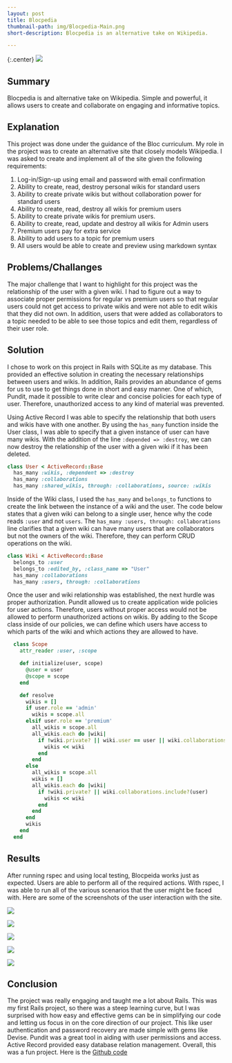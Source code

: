 ```yaml
---
layout: post
title: Blocpedia
thumbnail-path: img/Blocpedia-Main.png
short-description: Blocpedia is an alternative take on Wikipedia.

---
```


{:.center}
![]({{site.baseurl}}/img/Blocpedia-Main.png)

## Summary

Blocpedia is and alternative take on Wikipedia. Simple and powerful, it allows users to create and collaborate on engaging and informative topics. 

## Explanation 

This project was done under the guidance of the Bloc curriculum. My role in the project was to create an alternative site that closely models Wikipedia. I was asked to create and implement all of the site given the following requirements: 
1. Log-in/Sign-up using email and password with email confirmation 
2. Ability to create, read, destroy personal wikis for standard users
3. Ability to create private wikis but without collaboration power for standard users
4. Ability to create, read, destroy all wikis for premium users
5. Ability to create private wikis for premium users. 
6. Ability to create, read, update and destroy all wikis for Admin users
7. Premium users pay for extra service
8. Ability to add users to a topic for premium users 
9. All users would be able to create and preview using markdown syntax 


## Problems/Challanges

The major challenge that I want to highlight for this project was the relationship of the user with a given wiki. I had to figure out a way to associate proper permissions for regular vs premium users so that regular users could not get access to private wikis and were not able to edit wikis that they did not own. In addition, users that were added as collaborators to a topic needed to be able to see those topics and edit them, regardless of their user role.   

## Solution

I chose to work on this project in Rails with SQLite as my database. This provided an effective solution in creating the necessary relationships between users and wikis. In addition, Rails provides an abundance of gems for us to use to get things done in short and easy manner. One of which, Pundit, made it possible to write clear and concise policies for each type of user. Therefore, unauthorized access to any kind of material was prevented.

Using Active Record I was able to specify the relationship that both users and wikis have with one another. By using the `has_many` function inside the User class, I was able to specify that a given instance of user can have many wikis. With the addition of the line `:depended => :destroy`, we can now destroy the relationship of the user with a given wiki if it has been deleted.

```Ruby
class User < ActiveRecord::Base
  has_many :wikis, :dependent => :destroy
  has_many :collaborations
  has_many :shared_wikis, through: :collaborations, source: :wikis
```
Inside of the Wiki class, I used the `has_many` and `belongs_to` functions to create the link between the instance of a wiki and the user. The code below states that a given wiki can belong to a single user, hence why the code reads `:user` and not `users`. The `has_many :users, through: collaborations` line clarifies that a given wiki can have many users that are collaborators but not the owners of the wiki. Therefore, they can perform CRUD operations on the wiki. 

```Ruby
class Wiki < ActiveRecord::Base
  belongs_to :user
  belongs_to :edited_by, :class_name => "User"
  has_many :collaborations
  has_many :users, through: :collaborations
```
Once the user and wiki relationship was established, the next hurdle was proper authorization. Pundit allowed us to create application wide policies for user actions. Therefore, users without proper access would not be allowed to perform unauthorized actions on wikis. By adding to the Scope class inside of our policies, we can define which users have access to which parts of the wiki and which actions they are allowed to have.

```Ruby  
  class Scope
    attr_reader :user, :scope

    def initialize(user, scope)
      @user = user
      @scope = scope
    end

    def resolve
      wikis = []
      if user.role == 'admin'
        wikis = scope.all
      elsif user.role == 'premium'
        all_wikis = scope.all
        all_wikis.each do |wiki|
          if !wiki.private? || wiki.user == user || wiki.collaborations.include?(user)
            wikis << wiki
          end
        end
      else
        all_wikis = scope.all
        wikis = []
        all_wikis.each do |wiki|
          if !wiki.private? || wiki.collaborations.include?(user)
            wikis << wiki
          end
        end
      end
      wikis
    end
  end
```
## Results

After running rspec and using local testing, Blocpeida works just as expected. Users are able to perform all of the required actions. With rspec, I was able to run all of the various scenarios that the user might be faced with. Here are some of the screenshots of the user interaction with the site.


![]({{site.baseurl}}/img/Blocpedia-Signin.png) 

![]({{site.baseurl}}/img/Blocpedia-Main.png) 

![]({{site.baseurl}}/img/Blocpedia-All-Wikis.png)

![]({{site.baseurl}}/img/Blocpedia-New-Wikis.png) 

![]({{site.baseurl}}/img/Blocpedia-Edit-Wikis.png) 


## Conclusion 

The project was really engaging and taught me a lot about Rails. This was my first Rails project, so there was a steep learning curve, but I was surprised with how easy and effective gems can be in simplifying our code and letting us focus in on the core direction of our project. This like user authentication and password recovery are made simple with gems like Devise. Pundit was a great tool in aiding with user permissions and access. Active Record provided easy database relation management. Overall, this was a fun project. Here is the [Github code](https://github.com/jagsarai/blocpedia) 


